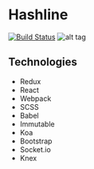 # Hashline
[![Build Status](https://travis-ci.org/gios/hashline.svg?branch=master)](https://travis-ci.org/gios/hashline)
![alt tag](https://github.com/gios/hashline/blob/master/main.png)

## Technologies
* Redux
* React
* Webpack
* SCSS
* Babel
* Immutable
* Koa
* Bootstrap
* Socket.io
* Knex
